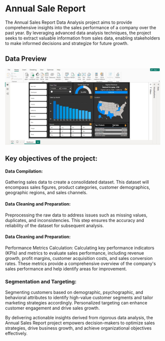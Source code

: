 # Annual Sale Report

The Annual Sales Report Data Analysis project aims to provide comprehensive insights into the sales performance of a company over the past year. By leveraging advanced data analysis techniques, the project seeks to extract valuable information from sales data, enabling stakeholders to make informed decisions and strategize for future growth.

## Data Preview
![preview](https://github.com/davidadabao/Annual-Sale-Report/blob/main/Dashboard%20Preview.JPG)

## Key objectives of the project:

#### Data Compilation:
Gathering sales data to create a consolidated dataset. This dataset will encompass sales figures, product categories, customer demographics, geographic regions, and sales channels.

#### Data Cleaning and Preparation:
Preprocessing the raw data to address issues such as missing values, duplicates, and inconsistencies. This step ensures the accuracy and reliability of the dataset for subsequent analysis.

#### Data Cleaning and Preparation:
Performance Metrics Calculation: Calculating key performance indicators (KPIs) and metrics to evaluate sales performance, including revenue growth, profit margins, customer acquisition costs, and sales conversion rates. These metrics provide a comprehensive overview of the company's sales performance and help identify areas for improvement.

### Segmentation and Targeting:
Segmenting customers based on demographic, psychographic, and behavioral attributes to identify high-value customer segments and tailor marketing strategies accordingly. Personalized targeting can enhance customer engagement and drive sales growth.

By delivering actionable insights derived from rigorous data analysis, the Annual Sales Report project empowers decision-makers to optimize sales strategies, drive business growth, and achieve organizational objectives effectively.
